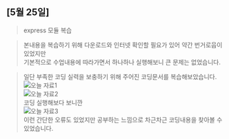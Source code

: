 <!-- # 원강희 [201840218]

## [03월 16일]
> 오늘 배운 냐용 요약 <br />
> 여러줄 요약 <br>
> 3번
배운내용

<table>
</table> -->




## [5월 25일]
>express 모듈 복습

>본내용을 복습하기 위해 다운로드와 인터넷 확인할 필요가 있어 약간 번거로웁이 있었지만<br>
기본적으로 수업내용에 따라가면서 하나하나 실행해보니 큰 문제는 없었습니다.

>일단 부족한 코딩 실력을 보충하기 위해 주어진 코딩문서를 복습해보았습니다.<br>
![오늘 자료1](https://user-images.githubusercontent.com/80237099/119699215-de58ea00-be8c-11eb-95dc-4eef4a31ddf5.png)<br>
![오늘 자료2](https://user-images.githubusercontent.com/80237099/119699259-edd83300-be8c-11eb-8096-d75da93cd7e6.png)<br>
코딩 실행해보다 보니깐<br>
![오늘 자료3](https://user-images.githubusercontent.com/80237099/119699407-1ceea480-be8d-11eb-881c-daded50aa80c.png)<br>
이런 간단한 오류도 있었지만 공부하는 느낌으로 차근차근 코딩내용을 찾아볼 수 있었습니다.





<!-- ## [5월 18일]
>node.js 기본 복습

>이번 수업내용은 조금 새로웠지만 그렇게 어려운 내용은 아니였습니다.<br>
어느정도 적응만 되면 크게 문제는 없없고 ppt가 있어서 참조하는데 도움이 되었습니다.

>기본적으로 코딩을 따라해보고 그것을 외우는 방식으로 공부했습니다.<br>
![5221](https://user-images.githubusercontent.com/80237099/119189274-d37e0e00-bab6-11eb-8c3c-988f063a1eff.png)<br>
![5222](https://user-images.githubusercontent.com/80237099/119189356-f01a4600-bab6-11eb-9c92-a930a74f7093.png)<br>
![5223](https://user-images.githubusercontent.com/80237099/119189385-f90b1780-bab6-11eb-9ed5-853e98a11f56.png)<br>
기본적을 공부하는데 큰문제는 없었지만 예제 9-13을 실행할때 지연 현상이 조금 있어서 놀랐습니다.<br>
예제 9-14같은건 기본적으로 공부하던 js와 비슷해서 공부하기 편했고<br>
![5224](https://user-images.githubusercontent.com/80237099/119189719-5dc67200-bab7-11eb-95c8-68a5e8afb945.png)<br>
그 외 수업시간에 따라했던 예제들도 한번씩은 실행을 하면서 확인해봤습니다.
 -->






<!-- ## [5월 11일]
>예외 처리

>오랜만에 과정이 어려운 편이어서 조금 힘들었습니다.<br>
따로 코딩을 다시 봐야겠습니다.

>일단 간단히 교수님이 적어주신 예제들을 따라 적어 봤습니다.<br>
![자료1](https://user-images.githubusercontent.com/80237099/118347858-2caee480-b581-11eb-9180-c31f246dfef4.png)<br>
![자료2](https://user-images.githubusercontent.com/80237099/118347882-5405b180-b581-11eb-96e2-7b27dd68f591.png)<br>
예제 자체는 적어 내는데 큰문제는 없었습니다.<br>
![자료3](https://user-images.githubusercontent.com/80237099/118347917-97f8b680-b581-11eb-8d0c-28370addc666.png)<br>
예외 처리의 개념을 이해하는거 하고 HTML로 출력할때는 조금 어려움이 있었습니다.<br>
그래도 일단은 따라 공부 할 수 있어서 좋았습니다.<br>
따라 적고 공부하는건 크게 어려움은 없었지만<br>
저번에 github에 push가 안된 md파일을 집에서 다시 만들어서 올리느라 바쁜 하루였습니다.<br> -->





<!-- ## [5월 4일]
>표준 내장 객체

>원본이 있지만 그날 했던것을 깃허브를 확인했어야 했는데 5월 4일 수업때 적은내용
코딩따라 한것을 github에 push가 안됬나 봅니다.<br>
오늘 1점 깍인거 보고 알았습니다.<br>
학교 PC에 있는 파일이어서 당장은 가져올 수 없기에 급하게 나마 다시 적어봅니다.

>그날은 표준 내장 객체를 배워봤습니다.<br>
 ch07부분을 적어놨었는데 github에 푸쉬된줄 알고 다른곳에 파일을 저장을 안해서 머리속에 있는 기억과 ppt자료 만으로 적어봅니다.  

 >![제목 없음](https://user-images.githubusercontent.com/80237099/117769213-5e1c6d00-b26e-11eb-804a-ad8028f232ad.png)
 간단히 예제를 적어봤습니다.<br>
처음 적을때보다 오브젝트 부분을 2번적으니깐 그래도 이해라도 잘되는 것 같았습니다. <br>

>이것 외 에도 기억에 남는 코드가 있었는데<br>
![제목 없음2](https://user-images.githubusercontent.com/80237099/117770326-c029a200-b26f-11eb-87f8-2ad90b25c47b.png)<br>
소수점 부분을 정해서 출력하는게 유용해 보였고<br>
![제목 없음3](https://user-images.githubusercontent.com/80237099/117770438-dfc0ca80-b26f-11eb-9e2e-e766a5950125.png)<br>
역시 숫자를 넣어야하는 부분에 문자를 넣으니 예상되는 오류까지 뜨는것을 보고
어느정도 이해할 수 있었습니다.

>위의 진도 외에도 미리 적어둔 진도가 있었는데 확인을 못하고 너무 늦게 제출해버렸습니다. <br>
그 동안 빠짐없이 제출되어서 괜찮다고 생각했습니다. <br>
죄송합니다.
 -->









 >
<!-- ## [4월 27일]
>객체 <br>

>함수를 배워보았습니다. 크게 이해가 안되는 부분은 없었고<br> 
비교적 수월하게 진행되었습니다.

let name = "dong"<br>
foo = () => { <br>
    let name = "synn";<br>
    console.log(this.name);<br>
 };<br>
function foo() {<br>
     console.log("this.name"); <br>
};<br>
<br>
foo();<br>
<br>
>위 문서같은 함수도 잠깐 배워보았고
<br>
let foo = ["사과","배","바나나","딸기"];<br>
<br>
console.log(foo[0]);<br>
console.log(foo[3]);<br>
<br>

let foo = {<br>
    제품명: "건조 망고",<br>
    유행: "당절임",<br>
    원산지: "필리핀",<br>
    price: 1200<br>
};<br>
<br>
console.log(foo);<br>
console.log(foo.제품명);<br>
console.log(foo.price);<br>
<br>
for (let key in foo) {<br>
    console.log(`${key}: ${foo[key]}`);<br>
}<br>

>위 내용과 같은 객체의 기본과 반복문에 대해서도 배워 보았습니다.
![cpjs](https://user-images.githubusercontent.com/80237099/116540327-f9374d80-a924-11eb-8148-fcb597b9bc5b.png)<br>
사진과 같이 많은 코딩을 따라해봤으며 

function Product(name2020, price2020){<br>
    this.name2021 = name2020;<br>
    this.price2021 = price2020;<br>
}<br>
<br>
let product = new Product("바나나", 1200);<br>
<br>
console.log(product);<br>

>위에 코드를 배울때 집중력이 흐려졌는지 짧게 복습해볼 예정입니다.<br>
![cpjs2](https://user-images.githubusercontent.com/80237099/116541370-57b0fb80-a926-11eb-831b-b2e288b3c22b.png)<br>
위 코드의 결과 -->










<!-- ## [04월 13일]
>함수 <br>

>6주 동안 크고 작은 오류들이 줄비하게 나타나서 많은 어려움이 있었지만, <br>
4월 13일 현재 대부분 오류들이 해결되서 수월하게 함수 수업을 진행할 수 있었습니다.<br>
오류를 해결하느라 뒤따라 오지 못한 학습내용들을 따라가기위해 남은 시간동안 <br>
영상자료들을 바탕으로 복습을 진행해보려고 합니다.

>오늘 배운내용은 <br>
익명적 함수와 선언적 함수를 비롯한 여러 함수들이며 

익명적 함수

>let foo =function() { <br>
    console.log("첫번째 줄");<br>
    console.log("두번째 줄");<br>
};<br>
<br>
foo();<br>
console.log(foo);<br>

선언적 함수

 >let foo = () => {<br>
     console.log("첫번째 줄"); <br>
     console.log("두번째 줄"); <br>
 };<br>
<br>
 foo();<br>
 console.log(foo);<br>

>등등을 비롯한

 >let inputA = '52';<br>
 let inputB = '52.273';<br>
 let inputC = '1403동';<br>
<br>
 console.log(parseInt(inputA));<br>
<br>
 console.log(parseInt(inputB));<br>
 console.log(parseFloat(inputB));<br>
<br>
 console.log(parseInt(inputC));<br>
<br>
<br>
 console.log(Number(inputA));<br>
 console.log(Number(inputB));<br>
 console.log(Number(inputC));<br>
<br>
 setTimeout(() => {<br>
     console.log("1초 경과!");<br>
 }, 1000)<br>
<br>
 setInterval(() => {<br>
     console.log("인터벌 1초 경과!");<br>
 }, 1000)<br>

>함수들을 같이 코딩해보았고<br>비교적 실행결과가 잘나와서 수월하게<br> 코딩했습니다. -->


<!-- ## [04월 05일]
> 오늘은 수업중 반복문을 배워보았습니다. <br>

> 오늘도 그렇게 쉽자않게 진행했지만 저번주보다는 비교적 편하다는 느낌이 있었습니다.<br>
몇몇 오류가 있긴했습니다.<br>![이상한 오류](https://user-images.githubusercontent.com/80237099/114125963-76792f00-9932-11eb-9d32-7f72bd01b1b8.PNG)
![이상한 오류2](https://user-images.githubusercontent.com/80237099/114126003-85f87800-9932-11eb-8546-6bfdfc439863.PNG)
![이상한 오류3](https://user-images.githubusercontent.com/80237099/114126036-94469400-9932-11eb-82e8-041eb192d8bb.PNG)<br>
역시 무엇이 문제인지 감도안잡힙니다.
강의내용 다시보면서 조금씩 고쳐보려고 합니다.<br>

>오늘 배운내용은<br>
![캡처10](https://user-images.githubusercontent.com/80237099/114126284-1b940780-9933-11eb-8aa2-54a76571d86f.PNG)
![캡처11](https://user-images.githubusercontent.com/80237099/114126374-441c0180-9933-11eb-9baa-a370da07bab6.PNG)<br>
위내용 같은 반복문과 배열을 배워봤고 집에서 조금씩 복습하는 중입니다.

<<<<<<< HEAD
27번 텍스트는 테스트 문서입니다. 본문과는 무관한 내용입니다.
12345 -->
<!-- =======
>text test
>>>>>>> 2b3af220afe78c6c445d9573224d6fc3b39deb2d -->


<!-- ## [03월 30일]
> 오늘은 js 수업중 조건문을 배워보았습니다. <br>

>솔직히 오늘드 잘따라가지 못했습니다. 여러가지 요인이 있겠지만<br>
![2-5반 git오류-01](https://user-images.githubusercontent.com/80237099/113377044-250af600-93ae-11eb-9ea3-cd4b25478183.PNG)
![2-5반 git오류-02](https://user-images.githubusercontent.com/80237099/113377046-25a38c80-93ae-11eb-99b4-dc0863cb6af8.PNG)<br>
위와 같은 에러가 떠서 커밋자체를 할 수 가없었고 이유도 몰라서 수업3시간 내내 골머리를<br> 알아야 했습니다.<br>
그뿐만 아니라 저의 js코딩능력 자체에 문제가 있는지 에러도 많이 나타나기도 했습니다.<br>
<br>
그렇기에 강의 끝나고 교수님께 질문하면서 해결해볼려고 확실한 해결법이 안나와서 그냥<br>집에서 코딩해보기로 결정하고 집PC에 들어가서 git에서 파일을 꺼내와 다시코딩작업을<br>진행하려는데 <br>![파일 소실2](https://user-images.githubusercontent.com/80237099/113377913-9cda2000-93b0-11eb-82fd-9e6d00e4ebb6.PNG)
위의 사진처럼 기존에 하던 코딩들이 소실되어 있어서 파일을 다시 만드는데 시간을 들였습니다. 




>집에서 코딩해본 결과 가본적으로 밑에 사진처럼 중첩문을 간단히 코딩해 보았고<br>
![중첩문 사진 찐](https://user-images.githubusercontent.com/80237099/113376827-a1e9a000-93ad-11eb-8b47-6ae500edca44.png)<br>
밑에 사진 처럼 스위치문도 코딩해보았습니다.<br>
![스위치 사진](https://user-images.githubusercontent.com/80237099/113376928-e07f5a80-93ad-11eb-86b6-8e1c3891140c.png)<br>
코딩 자체는 제가 이해를 잘못해서 어려움이 있었지만 <br>
코딩은 기존에 있던 ppt자료를 참조해서 코딩해가지고 자료를 찾는데 크게 어려움은 없었습니다.
 -->






<!-- JS 조건문<br>
오늘은 js 수업중 조건문을 배워보았습니다.<br>

기본적으로 
<a href="C:\Javasc201840218"><img src="중첩문 사진 찐.png" alt="중첩문js"></a>
같은 중첩문이나<br><a href="C:\Javasc201840218"><img src="스위치 사진.png" alt="스위치js"></a>같은 스위치문등을 쓰면서<br>공부했습니다.

공부 하는것 자체는 큰문제는 없었는데, PC에서 했을때 나타난 문제인<a href="![2-5반 git오류-01](https://user-images.githubusercontent.com/80237099/113376154-03107400-93ac-11eb-9112-27e8d98b8213.PNG)"><img src="2-5반 git오류-01.png" alt="이거"></a><a href="![2-5반 git오류-02](https://user-images.githubusercontent.com/80237099/113376165-09065500-93ac-11eb-926c-e63f9d23f49e.PNG)
"><img src="2-5반 git오류-02.png" alt="요거"></a>처럼 이유를 알 수 없는 <br>오류들이 계속떠서 난항을 겪고 결국 집에와서 해결할려고 했는데 <a href="C:\Javasc201840218"><img src="파일 소실1.png" alt="err"></a>github에 올라와있던 몇몇 파일들이 소실되있어서 집에서 코딩하는데 디메리트를 안고 할수밖에 없었습니다.<br>

그래도 학교 PC와는 달리 집PC는 commit하는데 큰 문제는 없어서 github에 파일을 올리는데큰문제는 없었습니다. -->











<!-- # 원강희 [201840218]

## [03월 16일]
> JS 코드 함수 코딩 <br />
> 솔직히 수업을 잘 못따라 갔습니다 $나 node 파일이 오류뜨고<br>
> 집에서 조금씩 따라가려고 유튜브보면서 공부중입니다<br>
  3번
배운내용
let date = new Date()
h = date.getHour();

console.log( h < 3 || h > 8);
console.log( h >= 3 && h <= 8);

let type = typeof(date.getHours());
console.log(type);

const conl = "산수선언";
console.log(con);

let input = 31;

if( date.getHours )
{
    console.log("오전");
}
console.log("오후");

console.log(date.getFullYear())
console.log(date.getMonth())
console.log(date.getday())
console.log(date.getTime())
console.log(date.getUTCMinutes())
console.log(date.getSeconds())
console.log(date.getDate())
// let intput = 32;
// if ( input % 2 == 0 ){
//     console.log("홀수");
// }
// 커밋테스트


<table>
</table> -->
